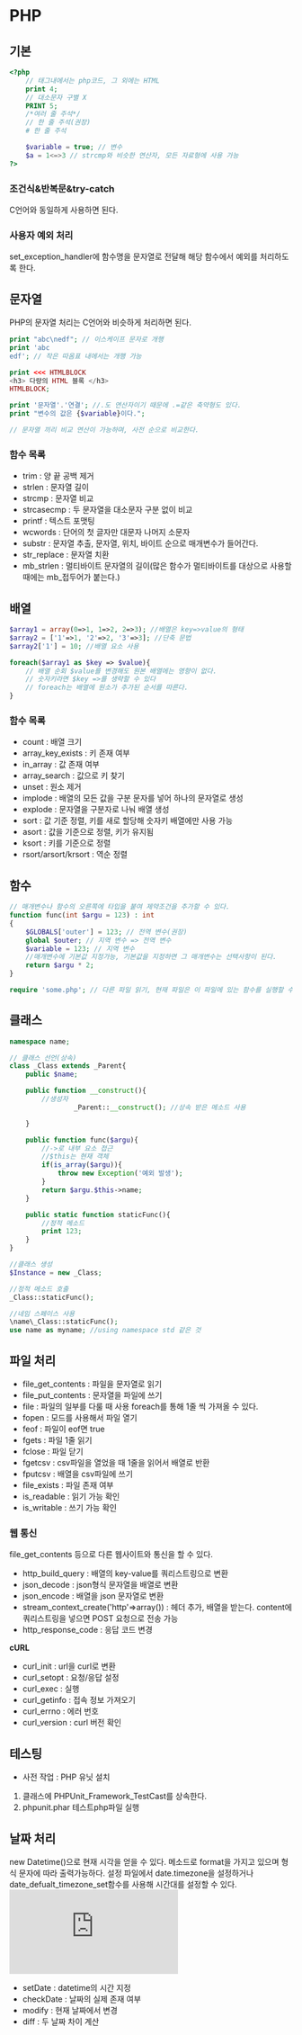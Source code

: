 # PHP

## 기본
```php
<?php
    // 태그내에서는 php코드, 그 외에는 HTML
    print 4;
    // 대소문자 구별 X
    PRINT 5;
    /*여러 줄 주석*/
    // 한 줄 주석(권장)
    # 한 줄 주석

    $variable = true; // 변수
    $a = 1<=>3 // strcmp와 비슷한 연산자, 모든 자료형에 사용 가능
?>
```

### 조건식&반복문&try-catch
C언어와 동일하게 사용하면 된다.

### 사용자 예외 처리
set_exception_handler에 함수명을 문자열로 전달해 해당 함수에서 예외를 처리하도록 한다.

## 문자열
PHP의 문자열 처리는 C언어와 비슷하게 처리하면 된다.
```php
print "abc\nedf"; // 이스케이프 문자로 개행
print 'abc
edf'; // 작은 따옴표 내에서는 개행 가능

print <<< HTMLBLOCK
<h3> 다량의 HTML 블록 </h3>
HTMLBLOCK;

print '문자열'.'연결'; //.도 연산자이기 때문에 .=같은 축약형도 있다.
print "변수의 값은 {$variable}이다.";

// 문자열 끼리 비교 연산이 가능하며, 사전 순으로 비교한다.
```

### 함수 목록
- trim : 양 끝 공백 제거
- strlen : 문자열 길이
- strcmp : 문자열 비교
- strcasecmp : 두 문자열을 대소문자 구분 없이 비교
- printf : 텍스트 포맷팅
- wcwords : 단어의 첫 글자만 대문자 나머지 소문자
- substr : 문자열 추출, 문자열, 위치, 바이트 순으로 매개변수가 들어간다.
- str_replace : 문자열 치환
- mb_strlen : 멀티바이트 문자열의 길이(많은 함수가 멀티바이트를 대상으로 사용할 때에는 mb_접두어가 붙는다.)

## 배열
```php
$array1 = array(0=>1, 1=>2, 2=>3); //배열은 key=>value의 형태
$array2 = ['1'=>1, '2'=>2, '3'=>3]; //단축 문법
$array2['1'] = 10; //배열 요소 사용

foreach($array1 as $key => $value){
    // 배열 순회 $value를 변경해도 원본 배열에는 영향이 없다.
    // 숫자키라면 $key =>를 생략할 수 있다
    // foreach는 배열에 원소가 추가된 순서를 따른다.
}

```
### 함수 목록
- count : 배열 크기
- array_key_exists : 키 존재 여부
- in_array : 값 존재 여부
- array_search : 값으로 키 찾기
- unset : 원소 제거
- implode : 배열의 모든 값을 구분 문자를 넣어 하나의 문자열로 생성
- explode : 문자열을 구분자로 나눠 배열 생성
- sort : 값 기준 정렬, 키를 새로 할당해 숫자키 배열에만 사용 가능
- asort : 값을 기준으로 정렬, 키가 유지됨
- ksort : 키를 기준으로 정렬
- rsort/arsort/krsort : 역순 정렬

## 함수
```php
// 매개변수나 함수의 오른쪽에 타입을 붙여 제약조건을 추가할 수 있다.
function func(int $argu = 123) : int
{
    $GLOBALS['outer'] = 123; // 전역 변수(권장)
    global $outer; // 지역 변수 => 전역 변수
    $variable = 123; // 지역 변수
    //매개변수에 기본값 지정가능, 기본값을 지정하면 그 매개변수는 선택사항이 된다.
    return $argu * 2;
}

require 'some.php'; // 다른 파일 읽기, 현재 파일은 이 파일에 있는 함수를 실행할 수 있다.
```

## 클래스
```php
namespace name;

// 클래스 선언(상속)
class _Class extends _Parent{
    public $name;

    public function __construct(){
        //생성자
                _Parent::__construct(); //상속 받은 메소드 사용

    }

    public function func($argu){
        //->로 내부 요소 접근
        //$this는 현재 객체
        if(is_array($argu)){
            throw new Exception('예외 발생');
        }
        return $argu.$this->name;
    }

    public static function staticFunc(){
        //정적 메소드
        print 123;
    }
}

//클래스 생성
$Instance = new _Class;

//정적 메소드 호출
_Class::staticFunc();

//네임 스페이스 사용
\name\_Class::staticFunc();
use name as myname; //using namespace std 같은 것
```

## 파일 처리
- file_get_contents : 파일을 문자열로 읽기
- file_put_contents : 문자열을 파일에 쓰기
- file : 파일의 일부를 다룰 때 사용 foreach를 통해 1줄 씩 가져올 수 있다.
- fopen : 모드를 사용해서 파일 열기
- feof : 파일이 eof면 true
- fgets : 파일 1줄 읽기
- fclose : 파일 닫기
- fgetcsv : csv파일을 열었을 때 1줄을 읽어서 배열로 반환
- fputcsv : 배열을 csv파일에 쓰기
- file_exists : 파일 존재 여부
- is_readable : 읽기 가능 확인
- is_writable : 쓰기 가능 확인

### 웹 통신
file_get_contents 등으로 다른 웹사이트와 통신을 할 수 있다.
- http_build_query : 배열의 key-value를 쿼리스트링으로 변환
- json_decode : json형식 문자열을 배열로 변환
- json_encode : 배열을 json 문자열로 변환
- stream_context_create('http'=>array()) : 헤더 추가, 배열을 받는다. content에 쿼리스트링을 넣으면 POST 요청으로 전송 가능
- http_response_code : 응답 코드 변경

**cURL**   
- curl_init : url을 curl로 변환
- curl_setopt : 요청/응답 설정
- curl_exec : 실행
- curl_getinfo : 접속 정보 가져오기
- curl_errno : 에러 번호
- curl_version : curl 버전 확인

## 테스팅
- 사전 작업 : PHP 유닛 설치

1. 클래스에 PHPUnit_Framework_TestCast를 상속한다.
2. phpunit.phar 테스트php파일 실행

## 날짜 처리
new Datetime()으로 현재 시각을 얻을 수 있다. 메소드로 format을 가지고 있으며 형식 문자에 따라 출력가능하다. 설정 파일에서 date.timezone을 설정하거나 date_defualt_timezone_set함수를 사용해 시간대를 설정할 수 있다.   
!["형식 문자"](https://www.php.net/manual/en/datetime.format.php)   
- setDate : datetime의 시간 지정
- checkDate : 날짜의 실제 존재 여부
- modify : 현재 날짜에서 변경
- diff : 두 날짜 차이 계산